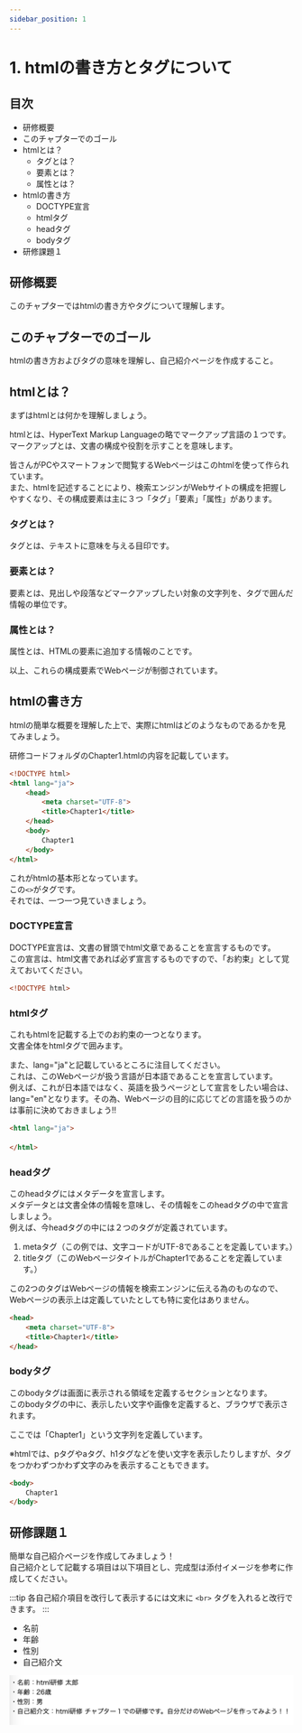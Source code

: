 ```yaml
---
sidebar_position: 1
---
```



# 1. htmlの書き方とタグについて

## 目次

- 研修概要
- このチャプターでのゴール
- htmlとは？
  - タグとは？
  - 要素とは？
  - 属性とは？
- htmlの書き方
  - DOCTYPE宣言
  - htmlタグ
  - headタグ
  - bodyタグ
- 研修課題１

## 研修概要

このチャプターではhtmlの書き方やタグについて理解します。

## このチャプターでのゴール

htmlの書き方およびタグの意味を理解し、自己紹介ページを作成すること。

## htmlとは？

まずはhtmlとは何かを理解しましょう。

htmlとは、HyperText Markup Languageの略でマークアップ言語の１つです。  
マークアップとは、文書の構成や役割を示すことを意味します。  

皆さんがPCやスマートフォンで閲覧するWebページはこのhtmlを使って作られています。  
また、htmlを記述することにより、検索エンジンがWebサイトの構成を把握しやすくなり、その構成要素は主に３つ「タグ」「要素」「属性」があります。  

### タグとは？

タグとは、テキストに意味を与える目印です。

### 要素とは？

要素とは、見出しや段落などマークアップしたい対象の文字列を、タグで囲んだ情報の単位です。

### 属性とは？

属性とは、HTMLの要素に追加する情報のことです。

以上、これらの構成要素でWebページが制御されています。

## htmlの書き方

htmlの簡単な概要を理解した上で、実際にhtmlはどのようなものであるかを見てみましょう。  

研修コードフォルダのChapter1.htmlの内容を記載しています。  

```html
<!DOCTYPE html>
<html lang="ja">
    <head>
        <meta charset="UTF-8">
        <title>Chapter1</title>
    </head>
    <body>
        Chapter1
    </body>
</html>
```

これがhtmlの基本形となっています。  
この`<>`がタグです。  
それでは、一つ一つ見ていきましょう。  

### DOCTYPE宣言

DOCTYPE宣言は、文書の冒頭でhtml文章であることを宣言するものです。  
この宣言は、html文書であれば必ず宣言するものですので、「お約束」として覚えておいてください。

```html
<!DOCTYPE html>
```

### htmlタグ

これもhtmlを記載する上でのお約束の一つとなります。  
文書全体をhtmlタグで囲みます。

また、lang="ja"と記載しているところに注目してください。  
これは、このWebページが扱う言語が日本語であることを宣言しています。  
例えば、これが日本語ではなく、英語を扱うページとして宣言をしたい場合は、lang="en"となります。その為、Webページの目的に応じてどの言語を扱うのかは事前に決めておきましょう!!

```html
<html lang="ja">

</html>
```

### headタグ

このheadタグにはメタデータを宣言します。  
メタデータとは文書全体の情報を意味し、その情報をこのheadタグの中で宣言しましょう。  
例えば、今headタグの中には２つのタグが定義されています。

1. metaタグ（この例では、文字コードがUTF-8であることを定義しています。）
2. titleタグ（このWebページタイトルがChapter1であることを定義しています。）

この2つのタグはWebページの情報を検索エンジンに伝える為のものなので、Webページの表示上は定義していたとしても特に変化はありません。

```html
<head>
    <meta charset="UTF-8">
    <title>Chapter1</title>
</head>
```

### bodyタグ

このbodyタグは画面に表示される領域を定義するセクションとなります。  
このbodyタグの中に、表示したい文字や画像を定義すると、ブラウザで表示されます。

ここでは「Chapter1」という文字列を定義しています。

※htmlでは、pタグやaタグ、h1タグなどを使い文字を表示したりしますが、タグをつかわずつかわず文字のみを表示することもできます。

```html
<body>
    Chapter1
</body>
```

## 研修課題１

簡単な自己紹介ページを作成してみましょう！  
自己紹介として記載する項目は以下項目とし、完成型は添付イメージを参考に作成してください。

:::tip
各自己紹介項目を改行して表示するには文末に `<br>` タグを入れると改行できます。
:::

- 名前
- 年齢
- 性別
- 自己紹介文

![Web](./Image/Image01.png)
